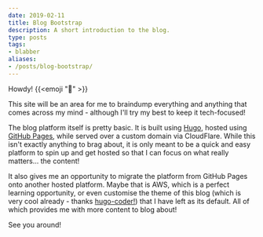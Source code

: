```yaml
---
date: 2019-02-11
title: Blog Bootstrap
description: A short introduction to the blog.
type: posts
tags:
- blabber
aliases:
- /posts/blog-bootstrap/
---
```


Howdy! {{<emoji ":wave:" >}}

This site will be an area for me to braindump everything and anything that comes across my mind - although I'll try my best to keep it tech-focused!

The blog platform itself is pretty basic. It is built using [Hugo](https://gohugo.io/), hosted using [GitHub Pages](https://pages.github.com/), while served over a custom domain via CloudFlare. While this isn't exactly anything to brag about, it is only meant to be a quick and easy platform to spin up and get hosted so that I can focus on what really matters... the content!

It also gives me an opportunity to migrate the platform from GitHub Pages onto another hosted platform. Maybe that is AWS, which is a perfect learning opportunity, or even customise the theme of this blog (which is very cool already - thanks [hugo-coder!](https://themes.gohugo.io/hugo-coder/)) that I have left as its default. All of which provides me with more content to blog about!

See you around!
